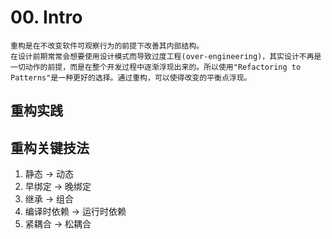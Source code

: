 # 00. Intro
    重构是在不改变软件可观察行为的前提下改善其内部结构。
    在设计前期常常会想要使用设计模式而导致过度工程(over-engineering)，其实设计不再是一切动作的前提，而是在整个开发过程中逐渐浮现出来的。所以使用"Refactoring to Patterns"是一种更好的选择。通过重构，可以使得改变的平衡点浮现。
## 重构实践

## 重构关键技法
1. 静态 -> 动态
2. 早绑定 -> 晚绑定
3. 继承 -> 组合
4. 编译时依赖 -> 运行时依赖
5. 紧耦合 -> 松耦合